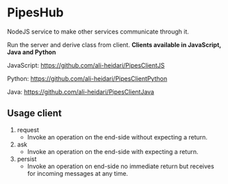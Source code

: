 # PipesHub

NodeJS service to make other services communicate through it.

Run the server and derive class from client. **Clients available in JavaScript, Java and Python**

JavaScript: https://github.com/ali-heidari/PipesClientJS

Python: https://github.com/ali-heidari/PipesClientPython

Java: https://github.com/ali-heidari/PipesClientJava

## Usage client

1. request
    - Invoke an operation on the end-side without expecting a return.
2. ask
    - Invoke an operation on the end-side with expecting a return.
3. persist
    - Invoke an operation on end-side no immediate return but receives for incoming messages at any time.
